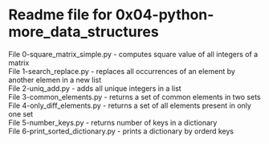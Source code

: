 # Readme file for 0x04-python-more_data_structures

File 0-square_matrix_simple.py - computes square value of all integers of a matrix  
File 1-search_replace.py - replaces all occurrences of an element by another elemen in a new list  
File 2-uniq_add.py - adds all unique integers in a list  
File 3-common_elements.py - returns a set of common elements in two sets  
File 4-only_diff_elements.py - returns a set of all elements present in only one set  
File 5-number_keys.py - returns number of keys in a dictionary  
File 6-print_sorted_dictionary.py - prints a dictionary by orderd keys
